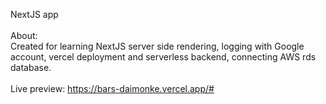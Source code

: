 NextJS app<br>
<br>
About:<br>
Created for learning NextJS server side rendering, logging with Google account, vercel deployment and serverless backend, connecting AWS rds database.<br>
<br>
Live preview: https://bars-daimonke.vercel.app/#
